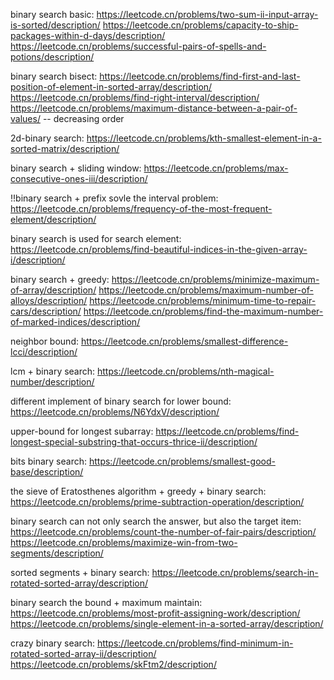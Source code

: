 binary search basic:
https://leetcode.cn/problems/two-sum-ii-input-array-is-sorted/description/
https://leetcode.cn/problems/capacity-to-ship-packages-within-d-days/description/
https://leetcode.cn/problems/successful-pairs-of-spells-and-potions/description/


binary search bisect:
https://leetcode.cn/problems/find-first-and-last-position-of-element-in-sorted-array/description/
https://leetcode.cn/problems/find-right-interval/description/
https://leetcode.cn/problems/maximum-distance-between-a-pair-of-values/ -- decreasing order

2d-binary search:
https://leetcode.cn/problems/kth-smallest-element-in-a-sorted-matrix/description/

binary search + sliding window:
https://leetcode.cn/problems/max-consecutive-ones-iii/description/


!!binary search + prefix sovle the interval problem:
https://leetcode.cn/problems/frequency-of-the-most-frequent-element/description/

binary search is used for search element: https://leetcode.cn/problems/find-beautiful-indices-in-the-given-array-i/description/

binary search + greedy:
https://leetcode.cn/problems/minimize-maximum-of-array/description/
https://leetcode.cn/problems/maximum-number-of-alloys/description/
https://leetcode.cn/problems/minimum-time-to-repair-cars/description/
https://leetcode.cn/problems/find-the-maximum-number-of-marked-indices/description/

neighbor bound: 
https://leetcode.cn/problems/smallest-difference-lcci/description/

lcm + binary search:
https://leetcode.cn/problems/nth-magical-number/description/

different implement of binary search for lower bound: 
https://leetcode.cn/problems/N6YdxV/description/

upper-bound for longest subarray: 
https://leetcode.cn/problems/find-longest-special-substring-that-occurs-thrice-ii/description/


bits binary search:
https://leetcode.cn/problems/smallest-good-base/description/

the sieve of Eratosthenes algorithm + greedy + binary search:
https://leetcode.cn/problems/prime-subtraction-operation/description/

binary search can not only search the answer, but also the target item:
https://leetcode.cn/problems/count-the-number-of-fair-pairs/description/
https://leetcode.cn/problems/maximize-win-from-two-segments/description/


sorted segments + binary search:
https://leetcode.cn/problems/search-in-rotated-sorted-array/description/


binary search the bound + maximum maintain:
https://leetcode.cn/problems/most-profit-assigning-work/description/
https://leetcode.cn/problems/single-element-in-a-sorted-array/description/


crazy binary search:
https://leetcode.cn/problems/find-minimum-in-rotated-sorted-array-ii/description/
https://leetcode.cn/problems/skFtm2/description/
